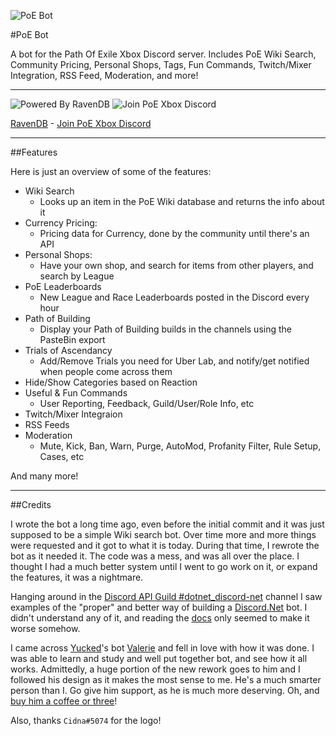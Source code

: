 ![PoE Bot](https://i.imgur.com/BWsSbVi.png)


#PoE Bot

A bot for the Path Of Exile Xbox Discord server. Includes PoE Wiki Search, Community Pricing, Personal Shops, Tags, Fun Commands, Twitch/Mixer Integration, RSS Feed, Moderation, and more!
* * *

![Powered By RavenDB](https://img.shields.io/badge/Powered%20By-RavenDB-E50935.svg?longCache=true&style=flat-square)
![Join PoE Xbox Discord](https://img.shields.io/badge/Join-PoE%20Xbox-7289DA.svg?longCache=true&style=flat-square&logo=discord)

 [RavenDB](https://ravendb.net) - [Join PoE Xbox Discord](https://discord.gg/PGXQs4t)
 
 * * *

##Features

Here is just an overview of some of the features:

* Wiki Search
    * Looks up an item in the PoE Wiki database and returns the info about it
* Currency Pricing: 
    * Pricing data for Currency, done by the community until there's an API
* Personal Shops:
    * Have your own shop, and search for items from other players, and search by League
* PoE Leaderboards
    * New League and Race Leaderboards posted in the Discord every hour
* Path of Building
    * Display your Path of Building builds in the channels using the PasteBin export
* Trials of Ascendancy
    * Add/Remove Trials you need for Uber Lab, and notify/get notified when people come across them
* Hide/Show Categories based on Reaction
* Useful & Fun Commands
    * User Reporting, Feedback, Guild/User/Role Info, etc
* Twitch/Mixer Integraion
* RSS Feeds
* Moderation
    * Mute, Kick, Ban, Warn, Purge, AutoMod, Profanity Filter, Rule Setup, Cases, etc
	
And many more!
	 
 * * *

##Credits

I wrote the bot a long time ago, even before the initial commit and it was just supposed to be a simple Wiki search bot. Over time more and more things were requested and it got to what it is today. During that time, I rewrote the bot as it needed it. The code was a mess, and was all over the place. I thought I had a much better system until I went to go work on it, or expand the features, it was a nightmare. 

Hanging around in the [Discord API Guild #dotnet_discord-net](https://discord.gg/jkrBmQR) channel I saw examples of the "proper" and better way of building a [Discord.Net](https://github.com/RogueException/Discord.Net) bot. I didn't understand any of it, and reading the [docs](https://docs.stillu.cc) only seemed to make it worse somehow.

I came across [Yucked](https://github.com/Yucked)'s bot [Valerie](https://github.com/Yucked/Valerie) and fell in love with how it was done. I was able to learn and study and well put together bot, and see how it all works. Admittedly, a huge portion of the new rework goes to him and I followed his design as it makes the most sense to me. He's a much smarter person than I. Go give him support, as he is much more deserving. Oh, and [buy him a coffee or three](https://www.buymeacoffee.com/Yucked)!

Also, thanks `Cidna#5074` for the logo!